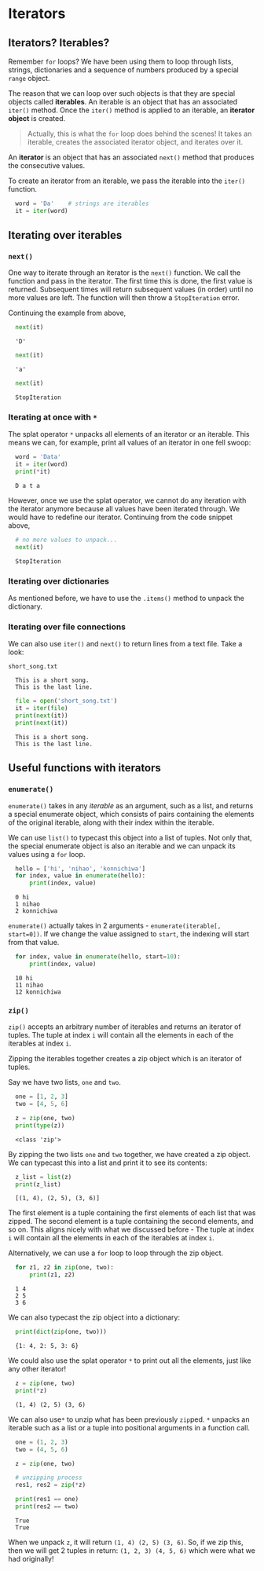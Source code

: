 # Iterators

## Iterators? Iterables?

Remember `for` loops? We have been using them to loop through lists, strings, dictionaries
and a sequence of numbers produced by a special `range` object.

The reason that we can loop over such objects is that they are special objects
called **iterables**. An iterable is an object that has an associated `iter()` method. Once
the `iter()` method is applied to an iterable, an **iterator object** is created.

> Actually, this is what the `for` loop does behind the scenes! It takes an iterable, creates
> the associated iterator object, and iterates over it.

An **iterator** is an object that has an associated `next()` method that produces the
consecutive values.

To create an iterator from an iterable, we pass the iterable into the `iter()` function.

```python
  word = 'Da'    # strings are iterables
  it = iter(word)
```

## Iterating over iterables

### `next()`

One way to iterate through an iterator is the `next()` function. We call the function and
pass in the iterator. The first time this is done, the first value is returned. Subsequent
times will return subsequent values (in order) until no more values are left. The function
will then throw a `StopIteration` error.

Continuing the example from above,

```python
  next(it)
```

```console
  'D'
```

```python
  next(it)
```

```console
  'a'
```

```python
  next(it)
```

```console
  StopIteration
```

### Iterating at once with `*`

The splat operator `*` unpacks all elements of an iterator or an iterable. This means we
can, for example, print all values of an iterator in one fell swoop:

```python
  word = 'Data'
  it = iter(word)
  print(*it)
```

```console
  D a t a
```

However, once we use the splat operator, we cannot do any iteration with the iterator anymore
because all values have been iterated through. We would have to redefine our iterator.
Continuing from the code snippet above,

```python
  # no more values to unpack...
  next(it)
```

```console
  StopIteration
```

### Iterating over dictionaries

As mentioned before, we have to use the `.items()` method to unpack the dictionary.

### Iterating over file connections

We can also use `iter()` and `next()` to return lines from a text file. Take a look:

```
short_song.txt

  This is a short song.
  This is the last line.
```

```python
  file = open('short_song.txt')
  it = iter(file)
  print(next(it))
  print(next(it))
```

```console
  This is a short song.
  This is the last line.
```

## Useful functions with iterators

### `enumerate()`

`enumerate()` takes in any *iterable* as an argument, such as a list, and returns a special
enumerate object, which consists of pairs containing the elements of the original iterable,
along with their index within the iterable.

We can use `list()` to typecast this object into a list of tuples. Not only that, the
special enumerate object is also an iterable and we can unpack its values using a `for`
loop.

```python
  hello = ['hi', 'nihao', 'konnichiwa']
  for index, value in enumerate(hello):
      print(index, value)
```

```console
  0 hi
  1 nihao
  2 konnichiwa
```

`enumerate()` actually takes in 2 arguments - `enumerate(iterable[, start=0])`. If we change
the value assigned to `start`, the indexing will start from that value.

```python
  for index, value in enumerate(hello, start=10):
      print(index, value)
```

```console
  10 hi
  11 nihao
  12 konnichiwa
```

### `zip()`

`zip()` accepts an arbitrary number of iterables and returns an iterator of tuples. The
tuple at index `i` will contain all the elements in each of the iterables at index `i`.

Zipping the iterables together creates a zip object which is an iterator of tuples.

Say we have two lists, `one` and `two`.

```python
  one = [1, 2, 3]
  two = [4, 5, 6]
```

```python
  z = zip(one, two)
  print(type(z))
```

```console
  <class 'zip'>
```

By zipping the two lists `one` and `two` together, we have created a zip object. We can
typecast this into a list and print it to see its contents:

```python
  z_list = list(z)
  print(z_list)
```

```console
  [(1, 4), (2, 5), (3, 6)]
```

The first element is a tuple containing the first elements of each list that was zipped.
The second element is a tuple containing the second elements, and so on. This aligns nicely
with what we discussed before - The tuple at index `i` will contain all the elements in
each of the iterables at index `i`.

Alternatively, we can use a `for` loop to loop through the zip object.

```python
  for z1, z2 in zip(one, two):
      print(z1, z2)
```

```console
  1 4
  2 5
  3 6
```

We can also typecast the zip object into a dictionary:

```python
  print(dict(zip(one, two)))
```

```console
  {1: 4, 2: 5, 3: 6}
```

We could also use the splat operator `*` to print out all the elements, just like any other
iterator!

```python
  z = zip(one, two)
  print(*z)
```

```console
  (1, 4) (2, 5) (3, 6)
```

We can also use`*` to unzip what has been previously `zip`ped. `*` unpacks an iterable
such as a list or a tuple into positional arguments in a function call.

```python
  one = (1, 2, 3)
  two = (4, 5, 6)

  z = zip(one, two)

  # unzipping process
  res1, res2 = zip(*z)

  print(res1 == one)
  print(res2 == two)
```

```console
  True
  True
```

When we unpack `z`, it will return `(1, 4) (2, 5) (3, 6)`. So, if we zip this, then we
will get 2 tuples in return: `(1, 2, 3) (4, 5, 6)` which were what we had originally!